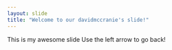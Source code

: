 ```yaml
---
layout: slide
title: "Welcome to our davidmccranie's slide!"
---
```


This is my awesome slide
Use the left arrow to go back!
